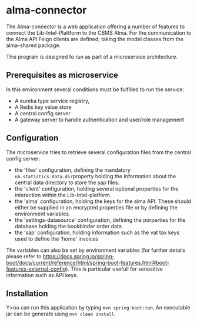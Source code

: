 # alma-connector

The Alma-connector is a web application offering a number of features to connect the Lib-Intel-Plattform to the CBMS Alma.
For the communication to the Alma API Feign clients are defined, taking the model classes from the alma-shared package.

This program is designed to run as part of a microservice architecture. 

## Prerequisites as microservice

In this environment several conditions must be fulfilled to run the service:
* A eureka type service registry,
* A Redis key value store
* A central config server
* A gateway server to handle authentication and user/role management


## Configuration

The microservice tries to retrieve several configuration files from the central config server:
* the 'files' configuration, defining the mandatory `ub.statistics.data.dir`property holding the information about the central data directory to store the sap files.
* the 'client' configuration, holding several optional properties for the interaction within the Lib-Intel-platform.
* the 'alma' configuration, holding the keys for the alma API. These should either be supplied in an encrypted properties file or by defining the environment variables. 
* the 'settings-datasource' configuration, defining the porperties for the database holding the bookbinder order data
* the 'sap' configuration, holding information such as the vat tax keys used to define the 'home' invoices 

The variables can also be set by environment variables (for further details please refer to https://docs.spring.io/spring-boot/docs/current/reference/html/spring-boot-features.html#boot-features-external-config). This is particular usefull for senesitive information such as API keys.

## Installation

Y>ou can run this application by typing ```mvn spring-boot:run```. An executable jar can be generate using ```mvn clean install```.


